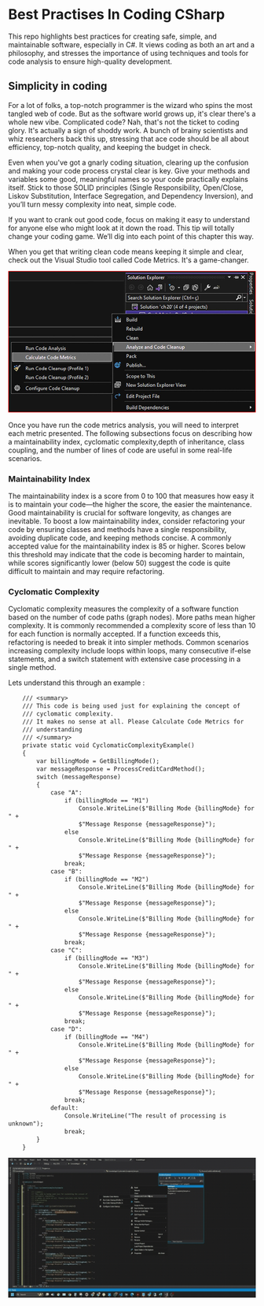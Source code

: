 # Best Practises In Coding CSharp
This repo highlights best practices for creating safe, simple, and maintainable software, especially in C#. It views coding as both an art and a philosophy, and stresses the importance of using techniques and tools for code analysis to ensure high-quality development.

## Simplicity in coding
For a lot of folks, a top-notch programmer is the wizard who spins the most tangled web of code. But as the software world grows up, it's clear there's a whole new vibe. Complicated code? Nah, that's not the ticket to coding glory. It's actually a sign of shoddy work. A bunch of brainy scientists and whiz researchers back this up, stressing that ace code should be all about efficiency, top-notch quality, and keeping the budget in check.

Even when you've got a gnarly coding situation, clearing up the confusion and making your code process crystal clear is key. Give your methods and variables some good, meaningful names so your code practically explains itself. Stick to those SOLID principles (Single Responsibility, Open/Close, Liskov Substitution, Interface Segregation, and Dependency Inversion), and you’ll turn messy complexity into neat, simple code.

If you want to crank out good code, focus on making it easy to understand for anyone else who might look at it down the road. This tip will totally change your coding game. We’ll dig into each point of this chapter this way.

When you get that writing clean code means keeping it simple and clear, check out the Visual Studio tool called Code Metrics. It's a game-changer.

![Code Metrics](images/CodeMetric_1.png)

Once you have run the code metrics analysis, you will need to interpret each metric presented. The following subsections focus on describing how a maintainability index, cyclomatic complexity,depth of inheritance, class coupling, and the number of lines of code are useful in some real-life scenarios.

### Maintainability Index

The maintainability index is a score from 0 to 100 that measures how easy it is to maintain your code—the higher the score, the easier the maintenance. Good maintainability is crucial for software longevity, as changes are inevitable. To boost a low maintainability index, consider refactoring your code by ensuring classes and methods have a single responsibility, avoiding duplicate code, and keeping methods concise.
A commonly accepted value for the maintainability index is 85 or higher. Scores below this threshold may indicate that the code is becoming harder to maintain, while scores significantly lower (below 50) suggest the code is quite difficult to maintain and may require refactoring.

### Cyclomatic Complexity

Cyclomatic complexity measures the complexity of a software function based on the number of code paths (graph nodes). More paths mean higher complexity. It is commonly recommended a complexity score of less than 10 for each function is normally accepted. If a function exceeds this, refactoring is needed to break it into simpler methods. Common scenarios increasing complexity include loops within loops, many consecutive if-else statements, and a switch statement with extensive case processing in a single method.

Lets understand this through an example :

        /// <summary>
        /// This code is being used just for explaining the concept of
        /// cyclomatic complexity.
        /// It makes no sense at all. Please Calculate Code Metrics for
        /// understanding
        /// </summary>
        private static void CyclomaticComplexityExample()
        {
            var billingMode = GetBillingMode();
            var messageResponse = ProcessCreditCardMethod();
            switch (messageResponse)
            {
                case "A":
                    if (billingMode == "M1")
                        Console.WriteLine($"Billing Mode {billingMode} for " +
                        $"Message Response {messageResponse}");
                    else
                        Console.WriteLine($"Billing Mode {billingMode} for " +
                        $"Message Response {messageResponse}");
                    break;
                case "B":
                    if (billingMode == "M2")
                        Console.WriteLine($"Billing Mode {billingMode} for " +
                        $"Message Response {messageResponse}");
                    else
                        Console.WriteLine($"Billing Mode {billingMode} for " +
                        $"Message Response {messageResponse}");
                    break;
                case "C":
                    if (billingMode == "M3")
                        Console.WriteLine($"Billing Mode {billingMode} for " +
                        $"Message Response {messageResponse}");
                    else
                        Console.WriteLine($"Billing Mode {billingMode} for " +
                        $"Message Response {messageResponse}");
                    break;
                case "D":
                    if (billingMode == "M4")
                        Console.WriteLine($"Billing Mode {billingMode} for " +
                        $"Message Response {messageResponse}");
                    else
                        Console.WriteLine($"Billing Mode {billingMode} for " +
                        $"Message Response {messageResponse}");
                    break;
                default:
                    Console.WriteLine("The result of processing is unknown");
                    break;
            }
        }

![Code Metrics demo from VS](images/CC_demo.gif)
